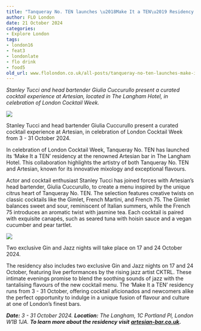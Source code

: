 ```yaml
---
title: "Tanqueray No. TEN launches \u2018Make It a TEN\u2019 Residency at Artesian"
author: FLO London
date: 21 October 2024
categories:
- Explore London
tags:
- london16
- feat3
- londonlate
- flo drink
- food5
old_url: www.flolondon.co.uk/all-posts/tanqueray-no-ten-launches-make-it-a-ten-residency-at-artesian.html
---
```


*Stanley Tucci and head bartender Giulia Cuccurullo present a curated cocktail experience at Artesian, located in The Langham Hotel, in celebration of London Cocktail Week.*

![](https://images.squarespace-cdn.com/content/v1/5c9534c4af4683461d462c6b/53f90b3c-cfec-4a90-b921-87c4562bf952/IMG_0982.jpg)

Stanley Tucci and head bartender Giulia Cuccurullo present a curated cocktail experience at Artesian, in celebration of London Cocktail Week from 3 - 31 October 2024.

In celebration of London Cocktail Week, Tanqueray No. TEN has launched its ‘Make It a TEN’ residency at the renowned Artesian bar in The Langham Hotel. This collaboration highlights the artistry of both Tanqueray No. TEN and Artesian, known for its innovative mixology and exceptional flavours.

Actor and cocktail enthusiast Stanley Tucci has joined forces with Artesian’s head bartender, Giulia Cuccurullo, to create a menu inspired by the unique citrus heart of Tanqueray No. TEN. The selection features creative twists on classic cocktails like the Gimlet, French Martini, and French 75. The Gimlet balances sweet and sour, reminiscent of Italian summers, while the French 75 introduces an aromatic twist with jasmine tea. Each cocktail is paired with exquisite canapés, such as seared tuna with hoisin sauce and a vegan cucumber and pear tartlet.

![](https://images.squarespace-cdn.com/content/v1/5c9534c4af4683461d462c6b/e14f6be8-af71-4163-88eb-63a389f4379c/IMG_0983.jpg)

Two exclusive Gin and Jazz nights will take place on 17 and 24 October 2024.

The residency also includes two exclusive Gin and Jazz nights on 17 and 24 October, featuring live performances by the rising jazz artist CKTRL. These intimate evenings promise to blend the soothing sounds of jazz with the tantalising flavours of the new cocktail menu. The ‘Make It a TEN’ residency runs from 3 - 31 October, offering cocktail aficionados and newcomers alike the perfect opportunity to indulge in a unique fusion of flavour and culture at one of London’s finest bars.

***Date:*** *3 - 31 October 2024.* ***Location:*** *The Langham, 1C Portland Pl, London W1B 1JA.* ***To learn more about the residency visit*** [***artesian-bar.co.uk***](https://www.artesian-bar.co.uk)***.***